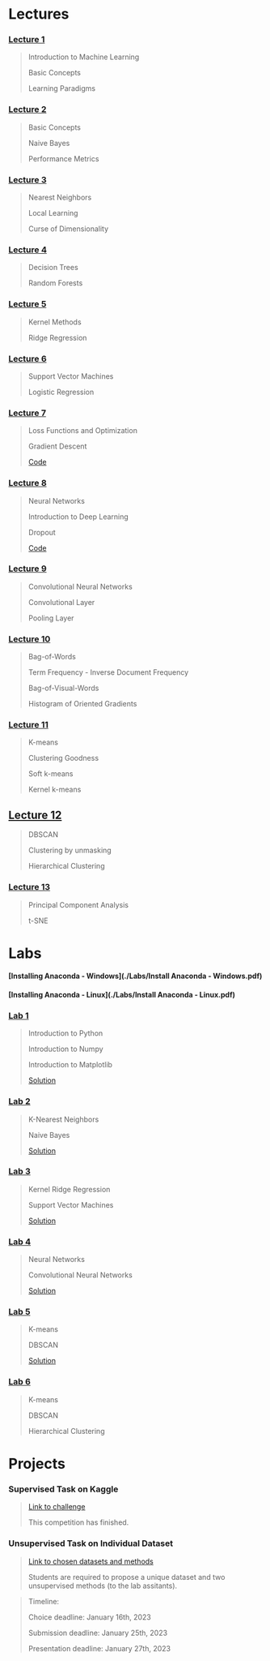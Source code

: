
# Lectures

### [Lecture 1](./Lectures/Lecture1.pptx)
 
> Introduction to Machine Learning
>
> Basic Concepts
>
> Learning Paradigms

### [Lecture 2](./Lectures/Lecture2.pptx)
 
> Basic Concepts
>
> Naive Bayes
>
> Performance Metrics

### [Lecture 3](./Lectures/Lecture3.pptx)

> Nearest Neighbors
>
> Local Learning
>
> Curse of Dimensionality

### [Lecture 4](./Lectures/Lecture4.pptx)

> Decision Trees
>
> Random Forests

### [Lecture 5](./Lectures/Lecture5.pptx)

> Kernel Methods
>
> Ridge Regression

### [Lecture 6](./Lectures/Lecture6.pptx)

> Support Vector Machines
>
> Logistic Regression

### [Lecture 7](./Lectures/Lecture7.pptx)

> Loss Functions and Optimization
>
> Gradient Descent
>
> [Code](./Lectures/code-l7.zip)

### [Lecture 8](./Lectures/Lecture8.pptx)

> Neural Networks
>
> Introduction to Deep Learning
>
> Dropout
>
> [Code](./Lectures/code-l8.zip)

### [Lecture 9](./Lectures/Lecture9.pptx)

> Convolutional Neural Networks
>
> Convolutional Layer
>
> Pooling Layer

### [Lecture 10](./Lectures/Lecture10.pptx)

> Bag-of-Words
>
> Term Frequency - Inverse Document Frequency
>
> Bag-of-Visual-Words
>
> Histogram of Oriented Gradients

### [Lecture 11](./Lectures/Lecture11.pptx)

> K-means
>
> Clustering Goodness
>
> Soft k-means
>
> Kernel k-means

## [Lecture 12](./Lectures/Lecture12.pptx)

> DBSCAN
>
> Clustering by unmasking
>
> Hierarchical Clustering

### [Lecture 13](./Lectures/Lecture13.pptx)

> Principal Component Analysis
>
> t-SNE


# Labs
 
#### [Installing Anaconda - Windows](./Labs/Install Anaconda - Windows.pdf) 
#### [Installing Anaconda - Linux](./Labs/Install Anaconda - Linux.pdf)

### [Lab 1](./Labs/lab1.zip)

> Introduction to Python
>
> Introduction to Numpy
>
> Introduction to Matplotlib
>
> [Solution](./Labs/Lab1_solutie.zip)
 
### [Lab 2](./Labs/lab2.zip)

> K-Nearest Neighbors
>
> Naive Bayes
>
> [Solution](./Labs/Lab2_solutie.zip)
 
### [Lab 3](./Labs/lab3.zip)

> Kernel Ridge Regression
>
> Support Vector Machines
>
> [Solution](./Labs/Lab3_solutie.zip)
 
### [Lab 4](./Labs/lab4.zip)

 > Neural Networks
 >
 > Convolutional Neural Networks
 >
 > [Solution](./Labs/Lab4_solutie.zip)

### [Lab 5](./Labs/lab5.zip)

 > K-means
 >
 > DBSCAN
 >
 > [Solution](./Labs/Lab5_solutie.zip)

### [Lab 6](./Labs/lab6.zip)

 > K-means
 >
 > DBSCAN
 >
 > Hierarchical Clustering
 
# Projects 

### Supervised Task on Kaggle

> [Link to challenge](https://www.kaggle.com/competitions/pml-2022-smart)
>
> This competition has finished.

### Unsupervised Task on Individual Dataset

> [Link to chosen datasets and methods](https://docs.google.com/spreadsheets/d/1WwCSGWvihanxRllM8XQAUMZGbZPZIk9MEaW4GFI7DMk/edit?usp=sharing)
>
> Students are required to propose a unique dataset and two unsupervised methods (to the lab assitants).

> Timeline:
>
> Choice deadline: January 16th, 2023
>
> Submission deadline: January 25th, 2023
>
> Presentation deadline: January 27th, 2023

